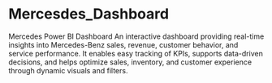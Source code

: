 # Mercesdes_Dashboard
Mercedes Power BI Dashboard  An interactive dashboard providing real-time insights into Mercedes-Benz sales, revenue, customer behavior, and service performance. It enables easy tracking of KPIs, supports data-driven decisions, and helps optimize sales, inventory, and customer experience through dynamic visuals and filters.
